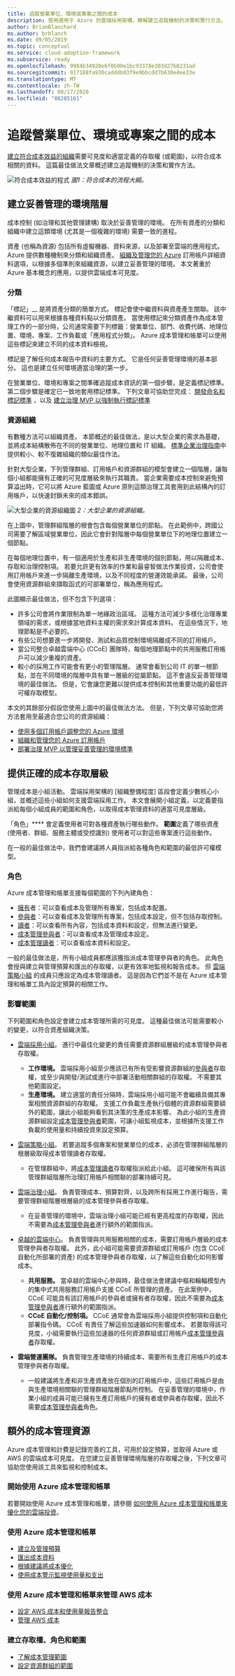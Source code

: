 ```yaml
---
title: 追蹤營業單位、環境或專案之間的成本
description: 使用適用于 Azure 的雲端採用架構，瞭解建立追蹤機制的決策和實行方法。
author: BrianBlanchard
ms.author: brblanch
ms.date: 09/05/2019
ms.topic: conceptual
ms.service: cloud-adoption-framework
ms.subservice: ready
ms.openlocfilehash: 9984b34920e6f0b90e1bc93378e303d27b8231ad
ms.sourcegitcommit: 917188fa930cadddb03f9e9bbcdd7b630e4ee33e
ms.translationtype: MT
ms.contentlocale: zh-TW
ms.lasthandoff: 08/17/2020
ms.locfileid: "88285161"
---
```

# <a name="track-costs-across-business-units-environments-or-projects"></a>追蹤營業單位、環境或專案之間的成本

[建立符合成本效益的組織](../../organize/cost-conscious-organization.md)需要可見度和適當定義的存取權 (或範圍)，以符合成本相關的資料。 這篇最佳做法文章概述建立追蹤機制的決策和實作方法。

![符合成本效益的程式 ](../../_images/ready/cost-optimization-process.png)
 _圖1：符合成本的流程大綱。_

## <a name="establish-a-well-managed-environment-hierarchy"></a>建立妥善管理的環境階層

成本控制 (如治理和其他管理建構) 取決於妥善管理的環境。 在所有資產的分類和組織中建立這類環境 (尤其是一個複雜的環境) 需要一致的進程。

資產 (也稱為資源) 包括所有虛擬機器、資料來源，以及部署至雲端的應用程式。 Azure 提供數種機制來分類和組織資產。 [組織及管理您的 Azure](../azure-best-practices/organize-subscriptions.md) 訂用帳戶詳細資料選項，以根據多個準則來組織資源，以建立妥善管理的環境。 本文著重於 Azure 基本概念的應用，以提供雲端成本可見度。

### <a name="classification"></a>分類

「標記」__ 是將資產分類的簡單方式。 標記會使中繼資料與資產產生關聯。 該中繼資料可以用來根據各種資料點以分類資產。 當使用標記來分類資產作為成本管理工作的一部分時，公司通常需要下列標籤：營業單位、部門、收費代碼、地理位置、環境、專案、工作負載或「應用程式分類」。 Azure 成本管理和帳單可以使用這些標記來建立不同的成本資料檢視。

標記是了解任何成本報告中資料的主要方式。 它是任何妥善管理環境的基本部分。 這也是建立任何環境適當治理的第一步。

在營業單位、環境和專案之間準確追蹤成本資訊的第一個步驟，是定義標記標準。 第二個步驟是確定已一致地套用標記標準。 下列文章可協助您完成： [開發命名和標記標準](../azure-best-practices/naming-and-tagging.md) ，以及 [建立治理 MVP 以強制執行標記標準](../../govern/guides/complex/index.md)

### <a name="resource-organization"></a>資源組織

有數種方法可以組織資產。 本節概述的最佳做法，是以大型企業的需求為基礎，並將成本結構散佈在不同的營業單位、地理位置和 IT 組織。 [標準企業治理指南](../../govern/guides/standard/index.md)中提供較小、較不復雜組織的類似最佳作法。

針對大型企業，下列管理群組、訂用帳戶和資源群組的模型會建立一個階層，讓每個小組都能擁有正確的可見度層級來執行其職責。 當企業需要成本控制來避免預算溢出時，它可以將 Azure 藍圖或 Azure 原則這類治理工具套用到此結構內的訂用帳戶，以快速封鎖未來的成本錯誤。

![大型企業的資源組織圖 ](../../_images/govern/large-enterprise-resource-organization.png)
 _2：大型企業的資源組織。_

在上圖中，管理群組階層的根會包含每個營業單位的節點。 在此範例中，跨國公司需要了解區域營業單位，因此它會針對階層中每個營業單位下的地理位置建立一個節點。

在每個地理位置中，有一個適用於生產和非生產環境的個別節點，用以隔離成本、存取和治理控制項。 若要允許更有效率的作業和最睿智做法作業投資，公司會使用訂用帳戶來進一步隔離生產環境，以及不同程度的營運效能承諾。 最後，公司會使用資源群組來擷取函式的可部署單位，稱為應用程式。

此圖顯示最佳做法，但不包含下列選項：

- 許多公司會將作業限制為單一地緣政治區域。 這種方法可減少多樣化治理專業領域的需求，或根據當地資料主權的需求來計算成本資料。 在這些情況下，地理節點是不必要的。
- 有些公司想要進一步將開發、測試和品質控制環境隔離成不同的訂用帳戶。
- 當公司整合卓越雲端中心 (CCoE) 團隊時，每個地理節點中的共用服務訂用帳戶可以減少重複的資產。
- 較小的採用工作可能會有更小的管理階層。 通常會看到公司 IT 的單一根節點，並在不同環境的階層中具有單一層級的從屬節點。 這不會違反妥善管理環境的最佳做法。 但是，它會讓您更難以提供成本控制和其他重要功能的最低許可權存取模型。

本文的其餘部分假設您使用上圖中的最佳做法方法。 但是，下列文章可協助您將方法套用至最適合您公司的資源組織：

- [使用多個訂用帳戶調整您的 Azure 環境](../azure-best-practices/scale-subscriptions.md)
- [組織和管理您的 Azure 訂用帳戶](../azure-best-practices/organize-subscriptions.md)
- [部署治理 MVP 以管理妥善管理的環境標準](../../govern/guides/complex/index.md)

## <a name="provide-the-right-level-of-cost-access"></a>提供正確的成本存取層級

管理成本是小組活動。 雲端採用架構的 [組織整備程度] 區段會定義少數核心小組，並概述這些小組如何支援雲端採用工作。 本文會展開小組定義，以定義要指派給每個小組成員的範圍和角色，以取得成本管理資料的適當可見度層級。

「角色」**** 會定義使用者可對各種資產執行哪些動作。 **範圍**定義了哪些資產 (使用者、群組、服務主體或受控識別) 使用者可以對這些專案進行這些動作。

在一般的最佳做法中，我們會建議將人員指派給各種角色和範圍的最低許可權模型。

### <a name="roles"></a>角色

<!-- docsTest:ignore Owner Contributor Reader "Cost Management Contributor" "Cost Management Reader" -->

Azure 成本管理和帳單支援每個範圍的下列內建角色：

- [擁有](/azure/role-based-access-control/built-in-roles#owner)者：可以查看成本及管理所有專案，包括成本配置。
- [參與者](/azure/role-based-access-control/built-in-roles#contributor)：可以查看成本及管理所有專案，包括成本設定，但不包括存取控制。
- [讀者](/azure/role-based-access-control/built-in-roles#reader)：可以查看所有內容，包括成本資料和設定，但無法進行變更。
- [成本管理參與者](/azure/role-based-access-control/built-in-roles#cost-management-contributor)：可以查看成本及管理成本設定。
- [成本管理讀者](/azure/role-based-access-control/built-in-roles#cost-management-reader)：可以查看成本資料和設定。

一般的最佳做法是，所有小組成員都應該獲指派成本管理參與者的角色。 此角色會授與建立與管理預算和匯出的存取權，以更有效率地監視和報告成本。 但 [雲端策略小組](../../organize/cloud-strategy.md) 的成員只應設定為成本管理讀者。 這是因為它們並不是在 Azure 成本管理和帳單工具內設定預算的相關工作。

### <a name="scope"></a>影響範圍

下列範圍和角色設定會建立成本管理所需的可見度。 這種最佳做法可能需要較小的變更，以符合資產組織決策。

- [雲端採用小組](../../organize/cloud-adoption.md)。 進行中最佳化變更的責任需要資源群組層級的成本管理參與者存取權。

  - **工作環境。** 雲端採用小組至少應該已有所有受影響資源群組的[參與者](/azure/role-based-access-control/built-in-roles#contributor)存取權，或至少與開發/測試或進行中部署活動相關群組的存取權。 不需要其他範圍設定。
  - **生產環境。** 建立適當的責任分隔時，雲端採用小組可能不會繼續具備其專案相關資源群組的存取權。 支援工作負載生產執行個體的資源群組需要額外的範圍，讓此小組能夠看到其決策的生產成本影響。 為此小組的生產資源群組設定[成本管理參與者](/azure/role-based-access-control/built-in-roles#cost-management-contributor)範圍，可讓小組監視成本，並根據所支援工作負載的使用量和持續投資來設定預算。

- [雲端策略小組](../../organize/cloud-strategy.md)。 若要追蹤多個專案和營業單位的成本，必須在管理群組階層的根層級取得成本管理讀者存取權。

  - 在管理群組中，將[成本管理讀者](/azure/role-based-access-control/built-in-roles#cost-management-reader)存取權指派給此小組。 這可確保所有與該管理群組階層所治理訂用帳戶相關聯的部署持續可見。

- [雲端治理小組](../../organize/cloud-governance.md)。 負責管理成本、預算對齊，以及跨所有採用工作進行報告，需要管理群組階層根層級的成本管理參與者存取權。

  - 在妥善管理的環境中，雲端治理小組可能已經有更高程度的存取權，因此不需要為[成本管理參與者](/azure/role-based-access-control/built-in-roles#cost-management-contributor)進行額外的範圍指派。

<!-- cSpell:ignore automations -->

- [卓越的雲端中心](../../organize/cloud-center-of-excellence.md)。 負責管理與共用服務相關的成本，需要訂用帳戶層級的成本管理參與者存取權。 此外，此小組可能需要資源群組或訂用帳戶 (包含 CCoE 自動化所部署的資產) 的成本管理參與者存取權，以了解這些自動化如何影響成本。

  - **共用服務。** 當卓越的雲端中心參與時，最佳做法會建議中樞和輪輻模型內的集中式共用服務訂用帳戶支援 CCoE 所管理的資產。 在此案例中，CCoE 可能具有該訂用帳戶的參與者或擁有者存取權，因此不需要為[成本管理參與者](/azure/role-based-access-control/built-in-roles#cost-management-contributor)進行額外的範圍指派。
  - **CCoE 自動化/控制項。** CCoE 通常會為雲端採用小組提供控制項和自動化部署指令碼。 CCoE 有責任了解這些加速器如何影響成本。 若要取得該可見度，小組需要執行這些加速器的任何資源群組或訂用帳戶[成本管理參與者](/azure/role-based-access-control/built-in-roles#cost-management-contributor)存取權。

- **雲端營運團隊。** 負責管理生產環境的持續成本，需要所有生產訂用帳戶的成本管理參與者存取權。

  - 一般建議將生產和非生產資產放在個別的訂用帳戶中，這些訂用帳戶是由與生產環境相關聯的管理群組階層節點所控制。 在妥善管理的環境中，作業小組的成員可能已擁有生產訂用帳戶的擁有者或參與者存取權，因此不需要[成本管理參與者](/azure/role-based-access-control/built-in-roles#cost-management-contributor)角色。

## <a name="additional-cost-management-resources"></a>額外的成本管理資源

Azure 成本管理和計費是記錄完善的工具，可用於設定預算，並取得 Azure 或 AWS 的雲端成本可見度。 在您建立妥善管理環境階層的存取權之後，下列文章可協助您使用該工具來監視和控制成本。

### <a name="get-started-with-azure-cost-management-and-billing"></a>開始使用 Azure 成本管理和帳單

若要開始使用 Azure 成本管理和帳單，請參閱 [如何使用 Azure 成本管理和帳單來優化您的雲端投資](/azure/cost-management-billing/costs/cost-mgt-best-practices?bc=%2fazure%2fcloud-adoption-framework%2f_bread%2ftoc.json&toc=%2fazure%2fcloud-adoption-framework%2ftoc.json)。

### <a name="use-azure-cost-management-and-billing"></a>使用 Azure 成本管理和帳單

- [建立及管理預算](/azure/cost-management-billing/costs/tutorial-acm-create-budgets)
- [匯出成本資料](/azure/cost-management-billing/costs/tutorial-export-acm-data)
- [根據建議將成本優化](/azure/cost-management-billing/costs/tutorial-acm-opt-recommendations)
- [使用成本警示監視使用量和支出](/azure/cost-management-billing/costs/cost-mgt-alerts-monitor-usage-spending)

<!-- docsTest: "AWS Cost and Usage" -->

### <a name="use-azure-cost-management-and-billing-to-govern-aws-costs"></a>使用 Azure 成本管理和帳單來管理 AWS 成本

- [設定 AWS 成本和使用量報告整合](/azure/cost-management-billing/costs/aws-integration-set-up-configure)
- [管理 AWS 成本](/azure/cost-management/aws-integration-manage)

### <a name="establish-access-roles-and-scope"></a>建立存取權、角色和範圍

- [了解成本管理範圍](/azure/cost-management/understand-work-scopes)
- [設定資源群組的範圍](/azure/role-based-access-control/quickstart-assign-role-user-portal)